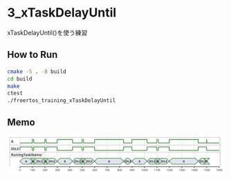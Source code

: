 # 3_xTaskDelayUntil

xTaskDelayUntil()を使う練習

## How to Run

```sh
cmake -S . -B build
cd build
make
ctest
./freertos_training_xTaskDelayUntil
```

## Memo

![MyTrace.svg](./MyTrace.svg)
